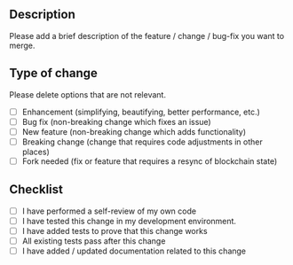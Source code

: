 ## Description

Please add a brief description of the feature / change / bug-fix you want to merge.

## Type of change

Please delete options that are not relevant.

- [ ] Enhancement (simplifying, beautifying, better performance, etc.)
- [ ] Bug fix (non-breaking change which fixes an issue)
- [ ] New feature (non-breaking change which adds functionality)
- [ ] Breaking change (change that requires code adjustments in other places)
- [ ] Fork needed (fix or feature that requires a resync of blockchain state)

## Checklist

- [ ] I have performed a self-review of my own code
- [ ] I have tested this change in my development environment.
- [ ] I have added tests to prove that this change works
- [ ] All existing tests pass after this change
- [ ] I have added / updated documentation related to this change

